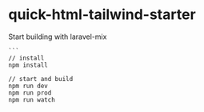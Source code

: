 # quick-html-tailwind-starter
Start building with laravel-mix 

    ```
    // install
    npm install

    // start and build
    npm run dev
    npm run prod
    npm run watch


